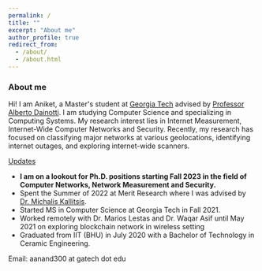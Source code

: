 ```yaml
---
permalink: /
title: ""
excerpt: "About me"
author_profile: true
redirect_from: 
  - /about/
  - /about.html
---
```


### About me
Hi! I am Aniket, a Master's student at [Georgia Tech](https://www.gatech.edu/) advised by [Professor Alberto Dainotti](https://faculty.cc.gatech.edu/~adainotti6/). I am studying Computer Science and specializing in Computing Systems. My research interest lies in Internet Measurement, Internet-Wide Computer Networks and Security. Recently, my research has focused on classifying major networks at various geolocations, identifying internet outages, and exploring internet-wide scanners.

<ins>Updates</ins>
* <b>I am on a lookout for Ph.D. positions starting Fall 2023 in the field of Computer Networks, Network Measurement and Security.</b>
* Spent the Summer of 2022 at Merit Research where I was advised by [Dr. Michalis Kallitsis](http://www-personal.umich.edu/~mgkallit/).
* Started MS in Computer Science at Georgia Tech in Fall 2021.
* Worked remotely with Dr. Marios Lestas and Dr. Waqar Asif until May 2021 on exploring blockchain network in wireless setting
* Graduated from IIT (BHU) in July 2020 with a Bachelor of Technology in Ceramic Engineering.

Email: aanand300 at gatech dot edu
